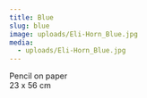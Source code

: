 ```yaml
---
title: Blue
slug: blue
image: uploads/Eli-Horn_Blue.jpg
media:
  - uploads/Eli-Horn_Blue.jpg
---
```


Pencil on paper  
23 x 56 cm
